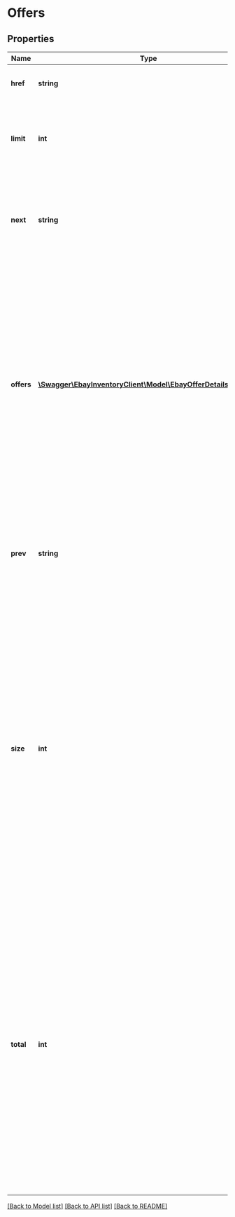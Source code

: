 # Offers

## Properties
Name | Type | Description | Notes
------------ | ------------- | ------------- | -------------
**href** | **string** | This is the URL to the current page of offers. | [optional] 
**limit** | **int** | This integer value is the number of offers that will be displayed on each results page. | [optional] 
**next** | **string** | This is the URL to the next page of offers. This field will only be returned if there are additional offers to view. | [optional] 
**offers** | [**\Swagger\EbayInventoryClient\Model\EbayOfferDetailsWithAll[]**](EbayOfferDetailsWithAll.md) | This container is an array of one or more of the seller&#39;s offers for the SKU value that is passed in through the required sku query parameter. Note: Currently, the Inventory API does not support the same SKU across multiple eBay marketplaces, so the getOffers call will only return one offer. Max Occurs: 25 | [optional] 
**prev** | **string** | This is the URL to the previous page of offers. This field will only be returned if there are previous offers to view. | [optional] 
**size** | **int** | This integer value indicates the number of offers being displayed on the current page of results. This number will generally be the same as the limit value if there are additional pages of results to view. Note: Currently, the Inventory API does not support the same SKU across multiple eBay marketplaces, so the Get Offers call will only return one offer, so this value should always be 1. | [optional] 
**total** | **int** | This integer value is the total number of offers that exist for the specified SKU value. Based on this number and on the limit value, the seller may have to toggle through multiple pages to view all offers. Note: Currently, the Inventory API does not support the same SKU across multiple eBay marketplaces, so the Get Offers call will only return one offer, so this value should always be 1. | [optional] 

[[Back to Model list]](../README.md#documentation-for-models) [[Back to API list]](../README.md#documentation-for-api-endpoints) [[Back to README]](../README.md)


